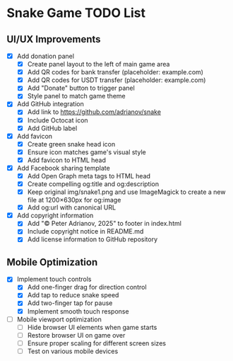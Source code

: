 # Snake Game TODO List

## UI/UX Improvements
- [x] Add donation panel
  - [x] Create panel layout to the left of main game area
  - [x] Add QR codes for bank transfer (placeholder: example.com)
  - [x] Add QR codes for USDT transfer (placeholder: example.com)
  - [x] Add "Donate" button to trigger panel
  - [x] Style panel to match game theme

- [x] Add GitHub integration
  - [x] Add link to https://github.com/adrianov/snake
  - [x] Include Octocat icon
  - [x] Add GitHub label

- [x] Add favicon
  - [x] Create green snake head icon
  - [x] Ensure icon matches game's visual style
  - [x] Add favicon to HTML head

- [x] Add Facebook sharing template
  - [x] Add Open Graph meta tags to HTML head
  - [x] Create compelling og:title and og:description
  - [x] Keep original img/snake1.png and use ImageMagick to create a new file at 1200×630px for og:image
  - [x] Add og:url with canonical URL

- [x] Add copyright information
  - [x] Add "© Peter Adrianov, 2025" to footer in index.html
  - [x] Include copyright notice in README.md
  - [x] Add license information to GitHub repository

## Mobile Optimization
- [x] Implement touch controls
  - [x] Add one-finger drag for direction control
  - [x] Add tap to reduce snake speed
  - [x] Add two-finger tap for pause
  - [x] Implement smooth touch response

- [ ] Mobile viewport optimization
  - [ ] Hide browser UI elements when game starts
  - [ ] Restore browser UI on game over
  - [ ] Ensure proper scaling for different screen sizes
  - [ ] Test on various mobile devices